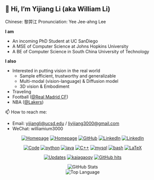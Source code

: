 ## 👋 Hi, I’m Yijiang Li (aka William Li)

Chinese: 黎羿江
Pronunciation: Yee Jee-ahng Lee

**I am**
- An incoming PhD Student at UC SanDiego
- A MSE of Computer Science at Johns Hopkins University
- A BE of Computer Science in South China University of Technology

**I also**
- Interested in putting vision in the real world
  - Sample efficient, trustworthy and generalizable
  - Multi-modal (vision-language) & Diffusion model
  - 3D vision & Embodiment
- Traveling
- Football ([@Real Madrid CF](https://www.realmadrid.com/en-US))
- NBA ([@Lakers](https://x.com/Lakers))


📫 How to reach me:
- Email: yijiangli@ucsd.edu / liyijiang3000@gmail.com
- WeChat: williamium3000


<!-- <div align="center">
  <img src="./selfie.JPG" width = "300" alt="selfie" align=center />
</div> -->



<p align="center">
    <a href="https://scholar.google.com/citations?user=Dx3z0m8AAAAJ&hl=en" target="_blank"><img alt="Homepage" src="https://img.shields.io/badge/-Homepage-white?logo=bookstack"></a>
    <a href="https://williamium3000.github.io/" target="_blank"><img alt="Homepage" src="https://img.shields.io/badge/-gscholar-white?logo=googlescholar&color=white"></a>
    <a href="https://github.com/williamium3000" target="_blank"><img alt="GitHub" src="https://img.shields.io/badge/-Github-black?logo=GitHub"></a>
    <a href="https://www.linkedin.com/in/yijiang-li-36795b271/" target="_blank"><img alt="LinkedIn" src="https://img.shields.io/badge/-LinkedIn-0077B5?style=flat-square&logo=Linkedin&logoColor=white"></a>
    <a href="https://www.zhihu.com/people/william-58-31" target="_blank"><img alt="LinkedIn" src="https://img.shields.io/badge/-Zhihu-white?logo=zhihu"></a>
   
    
    
<!--
    <a href="https://www.researchgate.net/profile/Alwin_Wang" target="_blank"><img alt="ResearchGate" src="https://img.shields.io/badge/-ResearchGate-00CCBB?style=flat-square&logo=ResearchGate&logoColor=white"></a>
    <a href="https://orcid.org/0000-0003-4883-2917" target="_blank"><img alt="ORCID" src="https://img.shields.io/badge/-ORCID-A6CE39?style=flat-square&logo=ORCID&logoColor=white"></a>
    <a href="https://stackoverflow.com/users/5782687/alwin" target="_blank"><img alt="Stack Overflow" src="https://img.shields.io/badge/-Stack%20Overflow-FE7A16?style=flat-square&logo=Stack-Overflow&logoColor=white"></a>
    <a href="https://stackexchange.com/users/4446338/alwin" target="_blank"><img alt="Stack Exchange" src="https://img.shields.io/badge/-Stack%20Exchange-1E5297?style=flat-square&logo=Stack-Exchange&logoColor=white"></a>
 -->
</p>

<p align="center">
    <a href="https://github.com/williamium3000?tab=repositories" target="_blank"><img alt="Code" src="https://img.shields.io/badge/-code-000000?style=flat-square&logo=Plex&logoColor=white"></a>
    <a href="https://github.com/williamium3000?tab=repositories&language=python" target="_blank"><img alt="python" src="https://img.shields.io/badge/-python-3776AB?style=flat-square&logo=Python&logoColor=white"></a>
  <a href="https://github.com/williamium3000?tab=repositories&language=JAVA" target="_blank"><img alt="java" src="https://img.shields.io/badge/-JAVA-749F82?style=flat-square&logo=java&logoColor=white"></a>
    <a href="https://github.com/williamium3000?tab=repositories&language=c%2B%2B" target="_blank"><img alt="C++" src="https://img.shields.io/badge/-C%2B%2B-00599C?style=flat-square&logo=C%2B%2B&logoColor=white"></a>
    <!-- <a href="https://github.com/williamium3000?tab=repositories&language=JavaScript" target="_blank"><img alt="js" src="https://img.shields.io/badge/-JavaScript-5391FE?style=flat-square&logo=javascript&logoColor=white"></a> -->
  <!-- <a href="https://github.com/williamium3000?tab=repositories&language=node" target="_blank"><img alt="node" src="https://img.shields.io/badge/-Node-1491FE?style=flat-square&logo=node.js&logoColor=white"></a> -->
  <a href="https://github.com/williamium3000?tab=repositories&language=mysql" target="_blank"><img alt="mysql" src="https://img.shields.io/badge/-MySQL-DD5053?style=flat-square&logo=MySQL&logoColor=white"></a>
  <!-- <a href="https://github.com/williamium3000?tab=repositories&language=mongoDB" target="_blank"><img alt="mongoDB" src="https://img.shields.io/badge/-MongoDB-000000?style=flat-square&logo=MongoDB&logoColor=white"></a> -->
  <!-- <a href="https://github.com/williamium3000?tab=repositories&language=vue" target="_blank"><img alt="vue" src="https://img.shields.io/badge/-Vue-5DA7DB?style=flat-square&logo=vue.js&logoColor=white"></a> -->
  <a href="https://github.com/williamium3000?tab=repositories&language=Bash" target="_blank"><img alt="bash" src="https://img.shields.io/badge/-Bash-3C4048?style=flat-square&logo=Bash#&logoColor=white"></a>
  <!-- <a href="https://github.com/williamium3000?tab=repositories&language=Swift" target="_blank"><img alt="swift" src="https://img.shields.io/badge/-Swift-DD5353?style=flat-square&logo=swift&logoColor=white"></a> -->
  <!-- <a href="https://github.com/williamium3000?tab=repositories&language=r" target="_blank"><img alt="R" src="https://img.shields.io/badge/-R-276DC3?style=flat-square&logo=R&logoColor=white"></a> -->
    <!-- <a href="https://github.com/williamium3000?tab=repositories&language=matlab" target="_blank"><img alt="MATLAB" src="https://img.shields.io/badge/-MATLAB-0076A8?style=flat-square&logo=Mathworks&logoColor=white"></a> -->
    <a href="https://github.com/williamium3000?tab=repositories&language=TeX" target="_blank"><img alt="LaTeX" src="https://img.shields.io/badge/-LaTeX-008080?style=flat-square&logo=LaTeX&logoColor=white"></a>
</p>


<p align="center">
    <a href="https://github.com/williamium3000?tab=followers" target="_blank"><img alt="Updates" src="https://img.shields.io/badge/-followers-white?logo=openvpn&logoColor=blue&color=white"></a>
    <a href="https://github.com/williamium3000" target="_blank"><img alt="kaiagaoqy" src="https://badges.pufler.dev/visits/williamium3000/williamium3000?logo=GitHub&label=visits&color=success&logoColor=white&style=flat-square"/></a>
    <a href="https://github.com/williamium3000/williamium3000" target="_blank"><img alt="GitHub hits" src="https://img.shields.io/github/last-commit/williamium3000/williamium3000?label=updated&style=flat-square"></a>
</p>

<!--<details>
<summary>Click for GitHub Stats</summary> -->
<p align="center">
    <img alt = "GitHub Stats" src="https://github-readme-stats.vercel.app/api?username=williamium3000&show_icons=true&hide=issues&icon_color=000000&hide_border=true&title_color=5391FE&text_color=555">
    <br>
    <img alt = "Top Language" src="https://github-readme-stats.vercel.app/api/top-langs/?username=williamium3000&hide=html,&hide_border=true&title_color=5391FE&text_color=555"
</p>
<!--</details>-->